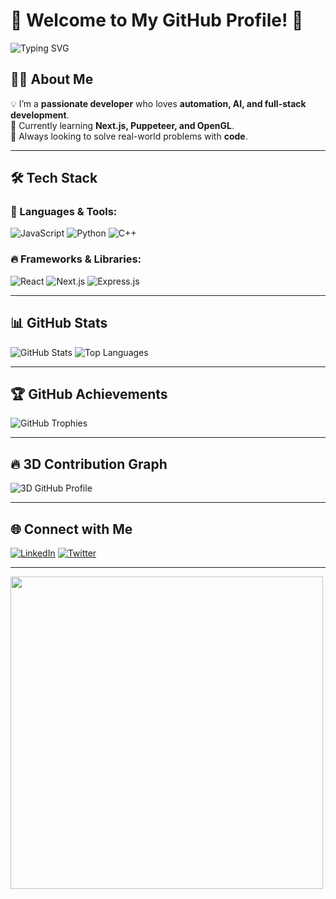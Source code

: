 # 🌟 Welcome to My GitHub Profile! 🌟

<img src="https://readme-typing-svg.herokuapp.com?font=Fira+Code&pause=1000&color=36BCF7&width=435&lines=Shadman+Shakib+%7C+Developer;Passionate+about+Web+Automation;Always+learning+new+things!" alt="Typing SVG" />

## 👨‍💻 About Me
💡 I’m a **passionate developer** who loves **automation, AI, and full-stack development**.  
🚀 Currently learning **Next.js, Puppeteer, and OpenGL**.  
🎯 Always looking to solve real-world problems with **code**.  

---

## 🛠️ Tech Stack

### 🚀 Languages & Tools:
![JavaScript](https://img.shields.io/badge/-JavaScript-F7DF1E?style=flat&logo=javascript&logoColor=black)
![Python](https://img.shields.io/badge/-Python-3776AB?style=flat&logo=python&logoColor=white)
![C++](https://img.shields.io/badge/-C++-00599C?style=flat&logo=cplusplus&logoColor=white)

### 🔥 Frameworks & Libraries:
![React](https://img.shields.io/badge/-React-61DAFB?style=flat&logo=react&logoColor=black)
![Next.js](https://img.shields.io/badge/-Next.js-000000?style=flat&logo=next.js&logoColor=white)
![Express.js](https://img.shields.io/badge/-Express.js-000000?style=flat&logo=express&logoColor=white)

---

## 📊 GitHub Stats
![GitHub Stats](https://github-readme-stats.vercel.app/api?username=shadman76r&show_icons=true&theme=tokyonight)
![Top Languages](https://github-readme-stats.vercel.app/api/top-langs/?username=shadman76r&layout=compact&theme=tokyonight)

---

## 🏆 GitHub Achievements
![GitHub Trophies](https://github-profile-trophy.vercel.app/?username=shadman76r&theme=onedark&column=3&no-bg=true&no-frame=true)

---

## 🔥 3D Contribution Graph
![3D GitHub Profile](https://github.com/shadman76r/shadman76r/blob/output/github-contribution-grid-snake.svg)

---

## 🌐 Connect with Me
[![LinkedIn](https://img.shields.io/badge/-LinkedIn-blue?style=for-the-badge&logo=linkedin)](YOUR_LINKEDIN_URL)
[![Twitter](https://img.shields.io/badge/-Twitter-blue?style=for-the-badge&logo=twitter)](YOUR_TWITTER_URL)

---
<img src="https://your-gif-url.com" width="500"/>

